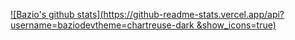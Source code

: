 [![Bazio's github stats](https://github-readme-stats.vercel.app/api?username=baziodevtheme=chartreuse-dark &show_icons=true)](https://github.com/anuraghazra/github-readme-stats)
